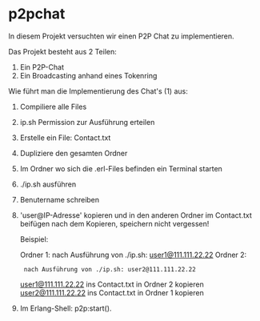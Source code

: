 # p2pchat

In diesem Projekt versuchten wir einen P2P Chat zu implementieren.

Das Projekt besteht aus 2 Teilen: 
1) Ein P2P-Chat 
2) Ein Broadcasting anhand eines Tokenring

Wie führt man die Implementierung des Chat's (1) aus:

1) Compiliere alle Files
2) ip.sh Permission zur Ausführung erteilen
3) Erstelle ein File: Contact.txt
4) Dupliziere den gesamten Ordner
5) Im Ordner wo sich die .erl-Files befinden ein Terminal starten
6) ./ip.sh ausführen
7) Benutername schreiben
8) 'user@IP-Adresse' kopieren und in den anderen Ordner im Contact.txt beifügen
    nach dem Kopieren, speichern nicht vergessen!

	Beispiel:

      Ordner 1: 
     	nach Ausführung von ./ip.sh: user1@111.111.22.22
      Ordner 2:
        
       	nach Ausführung von ./ip.sh: user2@111.111.22.22
     
    user1@111.111.22.22 ins Contact.txt in Ordner 2 kopieren
    user2@111.111.22.22 ins Contact.txt in Ordner 1 kopieren
     
9) Im Erlang-Shell: p2p:start().
